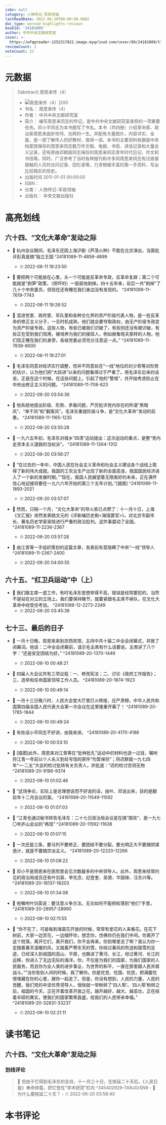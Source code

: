 ```yaml
---
isbn: null
category: 人物传记-军政领袖
lastReadDate: 2022-06-20T00:00:00.000Z
doc_type: weread-highlights-reviews
bookId: '24181089'
author: 中共中央文献研究室
cover: >-
  https://wfqqreader-1252317822.image.myqcloud.com/cover/89/24181089/t7_24181089.jpg
reviewCount: 1
noteCount: 22
---
```

# 元数据
> [!abstract] 周恩来传（4）
> - ![ 周恩来传（4）|200](https://wfqqreader-1252317822.image.myqcloud.com/cover/89/24181089/t7_24181089.jpg)
> - 书名： 周恩来传（4）
> - 作者： 中共中央文献研究室
> - 简介： 编写周恩来同志的传记，是中共中央文献研究室承担的一项重要任务。邓小平同志为本书题写了书名。本书（共四册）介绍革命家、政治家周恩来曲折坎坷、光辉的一生。并配有大量图片，内容详实、全面，是一部了解伟人的好教材，值得一读。本书的主要资料依据是中央档案馆保存的周恩来同志数万件文稿、电报、书信、讲话记录和大量会义记录，还有原由邓颖超同志保存的周恩来同志青年时代日记、作文和书信等。同时，广泛参考了当时各种报刊和许多同周恩来同志有过直接接触的人员的访问记录、回忆录等。力求根据丰富的第一手资料，写出比较翔实的信史。
> - 出版时间 2011-01-01 00:00:00
> - ISBN： 
> - 分类： 人物传记-军政领袖
> - 出版社： 中央文献出版社

# 高亮划线

## 六十四、“文化大革命”发动之际


- 📌 杭州会议期间，毛泽东还因上海沪剧《芦荡火种》不能在北京演出，当面批评彭真是搞“独立王国 ^24181089-11-4856-4899
    - ⏱ 2022-06-11 19:23:50 
 

- 📌 要把两个可能放在心里，头一个可能是反革命专政，反革命复辟；第二个可能就是“剥笋”政策，（把坏的）一层层地剥掉。四十五年来，前后一共“剥掉”了几十个中央委员，但现在还有睡在我们身边没有发现的。 ^24181089-11-7619-7743
    - ⏱ 2022-06-11 19:26:52 

- 📌 混进党里、政府里、军队里和各种文化界的资产阶级代表人物，是一批反革命的修正主义分子，一旦时机成熟，他们就会要夺取政权，由无产阶级专政变为资产阶级专政。这些人物，有些已被我们识破了，有些则还没有被识破，有些正在受到我们信用，被培养为我们的接班人，例如赫鲁晓夫那样的人物，他们现正睡在我们的身旁，各级党委必须充分注意这一点。” ^24181089-11-7839-8000
    - ⏱ 2022-06-11 19:27:01 

- 📌 毛泽东同意对经济实行调整，但并不同意处在“一线”地位的刘少奇等对形势的估计，认为他们把“大跃进”以来的问题看得过于严重了。用毛泽东后来的话说，正是在这个时候，在这些问题上，引起了他的“警惕”，并开始考虑防止在中央出修正主义的问题。 ^24181089-11-708-823
    - ⏱ 2022-06-20 03:54:36 

- 📌 他系统地提出阶级、形势、矛盾问题，严厉批评党内存在的所谓“黑暗风”、“单干风”和“翻案风”。毛泽东重提阶级斗争，是“文化大革命”发动的前奏。 ^24181089-11-1165-1235
    - ⏱ 2022-06-20 03:55:28 

- 📌 一九六五年初，毛泽东对城乡“四清”运动提出：这次运动的重点，是整“党内走资本主义道路的当权派”。 ^24181089-11-1264-1312
    - ⏱ 2022-06-20 03:56:27 

- 📌 “在过去的一年中，中国人民在社会主义革命和社会主义建设各个战线上取得了新的伟大成就。我国的工农业生产出现了新的全面高涨，我国国民经济进入了一个新的发展时期。”“现在，我国人民展望着无限美好的未来，正在满怀信心地迎接将要在一九六六年开始的第三个五年计划。”[插图] ^24181089-11-1893-2021
    - ⏱ 2022-06-20 03:57:07 

- 📌 然而，只隔一个月，“文化大革命”的导火索已点燃了：十一月十日，上海《文汇报》突然发表姚文元的《评新编历史剧<海瑞罢官>》，对北京市副市长、著名历史学家吴晗进行严重的政治批判。这件事震动了全国。 ^24181089-11-2236-2367
    - ⏱ 2022-06-20 03:57:28 

- 📌 由江青等一手组织策划的这篇文章，发表前有意隐瞒了中央“一线”领导人 ^24181089-11-2367-2400
    - ⏱ 2022-06-20 04:00:55 
## 六十五、“红卫兵运动”中（上）


- 📌 我们跟主席一道工作，有时毛泽东思想举得不高，错误是经常要犯的，当然不是站在对立的立场上。我们要保持晚节，就要紧跟毛主席不掉队，在文化大革命中经受住考验。 ^24181089-12-2273-2349
    - ⏱ 2022-06-20 03:45:38 
## 七十三、最后的日子


- 📌 一月十日晚，周恩来来到京西宾馆，主持中共十届二中全会闭幕式，并致了闭幕词。他说：二中全会闭幕前，请示毛主席有什么话要说，主席讲了八个字：“还是安定团结为好。” ^24181089-20-1370-1449
    - ⏱ 2022-06-10 00:48:21 

- 📌 四届人大会议共有三项议程：一、修改宪法；二、讨论《政府工作报告》；三、选举和任命国家领导工作人员。 ^24181089-20-1874-1923
    - ⏱ 2022-06-10 00:49:14 

- 📌 一月十三日晚八时，人民大会堂大厅里灯火辉煌，庄严肃穆。中华人民共和国第四届全国人民代表大会第一次会议在这里隆重开幕了！ ^24181089-20-1785-1844
    - ⏱ 2022-06-10 00:49:24 

- 📌 有些话小平同志不好讲，由我来讲。 ^24181089-20-4170-4186
    - ⏱ 2022-06-10 00:53:10 

- 📌 [插图]此外，周恩来对江青等在“批林批孔”运动中的材料也逐一过目，嘱咐将江青一年前以个人名义到处写信的原件“均暂保存”；将迟群就一九七四年“一·二五”大会的检讨批转有关负责人，并批道：“迟的检讨空洞无物 ^24181089-20-9186-9374
    - ⏱ 2022-06-10 01:02:46 

- 📌 “这场争论，实际上是总理想说而不好说的话，由叶、邓说出来，目的是翻前年十二月会议的案。 ^24181089-20-11549-11592
    - ⏱ 2022-06-10 01:07:03 

- 📌 ”江青也通过秘书转告毛泽东：二十七日政治局会议是在搞“围攻”，是一九七〇年庐山会议的“再现” ^24181089-20-11592-11638
    - ⏱ 2022-06-10 01:07:15 

- 📌 一次还是三条，要马列不要修正，要团结不要分裂，要光明正大不要搞阴谋诡计，就是不要搞宗派主义。 ^24181089-20-12220-12266
    - ⏱ 2022-06-10 01:08:22 

- 📌 邓小平是周恩来在医院里会见次数最多的中央领导人。此外，周恩来经常约见的政治局成员还有叶剑英、李先念、纪登奎、吴德、华国锋、汪东兴等。 ^24181089-20-18137-18203
    - ⏱ 2022-06-10 01:34:08 

- 📌 他嘱咐叶剑英说：要注意斗争方法，无论如何不能把权落到“他们”手里。 ^24181089-20-28957-28990
    - ⏱ 2022-06-10 02:11:55 

- 📌 “你不在了，可是每到海棠花开放的时候，常常有爱花的人来看花。在花下树前，大家一边赏花，一边缅怀你，想念你，仿佛你仍在我们中间。你离开了这个院落，离开它们，离开我们，你不会再来。你到哪里去了啊？我认为你一定随着春天温暖的风，又踏着严寒冬天的雪，你经过春风的吹送和踏雪的足迹，已经深入到祖国的高山、平原，也飘进了黄河、长江，经过黄河、长江的运移，你进入了无边无际的海洋。你，不仅是为我们的国家，为我们国家的人民服务，而且你为全人类的进步事业，为世界的和平，一直在那里跟人民并肩战斗。”“当你告别人间的时候，我了解你。你是忧党、忧国、忧民，把满腹忧恨埋藏在你的心里，跟你一起走了。但是，你没有想到，人民的力量，人民的觉醒，我们党的中坚优秀领导人，很快就一举粉碎了‘四人帮’。‘四人帮’粉碎之后，祖国的今天，正在开着改革开放之花，越开越好、越大、越茁壮，正在结着丰硕的果实，使我们的国家繁荣昌盛，给我们的人民带来幸福。” ^24181089-20-32831-33237
    - ⏱ 2022-06-10 02:21:11 
# 读书笔记

## 六十四、“文化大革命”发动之际

### 划线评论
> 📌 但由于它得到毛泽东的支持，十一月三十日，在拖延二十天后，《人民日报》奉命转载，把它登在“学术研究”栏内  ^345402929-7A9JGrSN9
    - 💭 为什么要拖延二十天？
    - ⏱ 2022-06-20 03:58:40
   
# 本书评论
